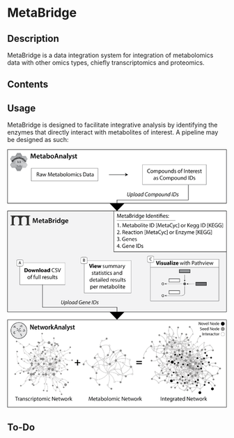 # MetaBridge

## Description

MetaBridge is a data integration system for integration of metabolomics data with other omics types, chiefly transcriptomics and proteomics.

## Contents

## Usage

MetaBridge is designed to facilitate integrative analysis by identifying the enzymes that directly interact with metabolites of interest. A pipeline may be designed as such:

![Pipeline Schema](./figure.png)

## To-Do
